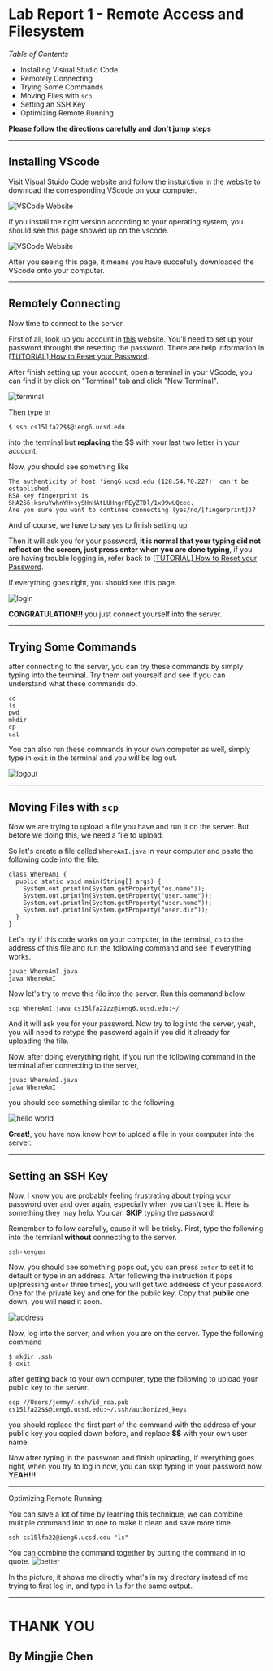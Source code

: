 # Lab Report 1 - Remote Access and Filesystem
*Table of Contents*
- Installing Visiual Studio Code
- Remotely Connecting
- Trying Some Commands
- Moving Files with `scp`
- Setting an SSH Key
- Optimizing Remote Running

**Please follow the directions carefully and don't jump steps**

---

## Installing VScode
Visit [Visual Stuido Code](https://code.visualstudio.com/) website and follow the insturction in the website to download the corresponding VScode on your computer.

![VSCode Website](vscode.png)

If you install the right version according to your operating system, you should see this page showed up on the vscode.

![VSCode Website](vscode2.png)

After you seeing this page, it means you have succefully downloaded the VScode onto your computer. 

---

## Remotely Connecting
Now time to connect to the server. 

First of all, look up you account in [this](https://sdacs.ucsd.edu/~icc/index.php) website. You'll need to set up your password throught the resetting the password. There are help information in [[TUTORIAL] How to Reset your Password](https://docs.google.com/document/d/1hs7CyQeh-MdUfM9uv99i8tqfneos6Y8bDU0uhn1wqho/edit).

After finish setting up your account, open a terminal in your VScode, you can find it by click on "Terminal" tab and click "New Terminal".

![terminal](terminal.png)

Then type in 
```
$ ssh cs15lfa22$$@ieng6.ucsd.edu
```
 into the terminal but **replacing** the $$ with your last two letter in your account. 

Now, you should see something like 
```
The authenticity of host 'ieng6.ucsd.edu (128.54.70.227)' can't be established.
RSA key fingerprint is SHA256:ksruYwhnYH+sySHnHAtLUHngrPEyZTDl/1x99wUQcec.
Are you sure you want to continue connecting (yes/no/[fingerprint])? 
```
And of course, we have to say `yes` to finish setting up. 

Then it will ask you for your password, **it is normal that your typing did not reflect on the screen, just press enter when you are done typing**, if you are having trouble logging in, refer back to [[TUTORIAL] How to Reset your Password](https://docs.google.com/document/d/1hs7CyQeh-MdUfM9uv99i8tqfneos6Y8bDU0uhn1wqho/edit).

If everything goes right, you should see this page.

![login](Login.png)

**CONGRATULATION!!!** you just connect yourself into the server.

---

## Trying Some Commands

after connecting to the server, you can try these commands by simply typing into the terminal. Try them out yourself and see if you can understand what these commands do. 

```
cd
ls
pwd
mkdir
cp
cat
```

You can also run these commands in your own computer as well, simply type in `exit` in the terminal and you will be log out. 

![logout](logout.png)

---

## Moving Files with `scp`
Now we are trying to upload a file you have and run it on the server. But before we doing this, we need a file to upload. 

So let's create a file called `WhereAmI.java` in your computer and paste the following code into the file. 
```
class WhereAmI {
  public static void main(String[] args) {
    System.out.println(System.getProperty("os.name"));
    System.out.println(System.getProperty("user.name"));
    System.out.println(System.getProperty("user.home"));
    System.out.println(System.getProperty("user.dir"));
  }
}
```
Let's try if this code works on your computer, in the terminal, `cp` to the address of this file and run the following command and see if everything works.
```
javac WhereAmI.java
java WhereAmI
```

Now let's try to move this file into the server. Run this command below

```
scp WhereAmI.java cs15lfa22zz@ieng6.ucsd.edu:~/
```

And it will ask you for your password. Now try to log into the server, yeah, you will need to retype the password again if you did it already for uploading the file. 

Now, after doing everything right, if you run the following command in the terminal after connecting to the server, 
```
javac WhereAmI.java
java WhereAmI
```
you should see something similar to the following.

![hello world](hello.png)

**Great!**, you have now know how to upload a file in your computer into the server. 

---

## Setting an SSH Key
Now, I know you are probably feeling frustrating about typing your password over and over again, especially when you can't see it. Here is something they may help. You can **SKIP** typing the password!

Remember to follow carefully, cause it will be tricky. First, type the following into the termianl **without** connecting to the server.
```
ssh-keygen
```
Now, you should see something pops out, you can press `enter` to set it to default or type in an address. After following the instruction it pops up(pressing `enter` three times), you will get two addreess of your password. One for the private key and one for the public key. Copy that **public** one down, you will need it soon. 

![address](address.png)

Now, log into the server, and when you are on the server. Type the following command
```
$ mkdir .ssh
$ exit
```

after getting back to your own computer, type the following to upload your public key to the server.

```
scp //Users/jemmy/.ssh/id_rsa.pub cs15lfa22$$@ieng6.ucsd.edu:~/.ssh/authorized_keys
```

you should replace the first part of the command with the address of your public key you copied down before, and replace **$$** with your own user name. 

Now after typing in the password and finish uploading, if everything goes right, when you try to log in now, you can skip typing in your password now. **YEAH!!!**

---

Optimizing Remote Running

You can save a lot of time by learning this technique, we can combine multiple command into to one to make it clean and save more time. 
```
ssh cs15lfa22@ieng6.ucsd.edu "ls"
```
You can combine the command together by putting the command in to quote. 
![better](better.png)

In the picture, it shows me directly what's in my directory instead of me trying to first log in, and type in `ls` for the same output. 

---
# THANK YOU
## By Mingjie Chen
